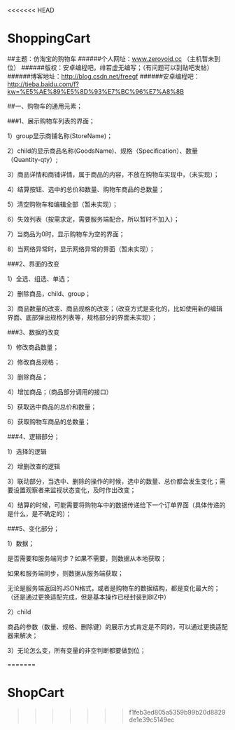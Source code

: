 <<<<<<< HEAD
# ShoppingCart
##主题：仿淘宝的购物车
######个人网址：www.zerovoid.cc   （主机暂未到位）
######版权：安卓编程吧，绯若虚无编写；（有问题可以到贴吧发帖）
######博客地址：http://blog.csdn.net/freegf
######安卓编程吧：http://tieba.baidu.com/f?kw=%E5%AE%89%E5%8D%93%E7%BC%96%E7%A8%8B


##一、购物车的通用元素；

###1、展示购物车列表的界面；

1）group显示商铺名称(StoreName)；

2）child的显示商品名称(GoodsName)、规格（Specification）、数量（Quantity-qty）;

3）商品详情和商铺详情，属于商品的内容，不放在购物车实现中，（未实现）；

4）结算按钮、选中的总价和数量、购物车商品的总数量；

5）清空购物车和编辑全部（暂未实现）；

6）失效列表（按需求定，需要服务端配合，所以暂时不加入）；

7）当商品为0时，显示购物车为空的界面；

8）当网络异常时，显示网络异常的界面（暂未实现）；

###2、界面的改变

1）全选、组选、单选；

2）删除商品，child、group；

3）商品数量的改变、商品规格的改变；（改变方式是变化的，比如使用新的编辑界面、底部弹出规格列表等，规格部分的界面未实现）；

###3、数据的改变

1）修改商品数量；

2）修改商品规格；

3）删除商品；

4）增加商品；（商品部分调用的接口）

5）获取选中商品的总价和数量；

6）获取购物车商品的总数量；

###4、逻辑部分；

1）选择的逻辑

2）增删改查的逻辑

3）联动部分，当选中、删除的操作的时候，选中的数量、总价都会发生变化；需要设置观察者来监视状态变化，及时作出改变；

4）结算的时候，可能需要将购物车中的数据传递给下一个订单界面（具体传递的是什么，是不确定的）；

###5、变化部分；

1）数据；

是否需要和服务端同步？如果不需要，则数据从本地获取；

如果和服务端同步，则数据从服务端获取；

无论是服务端返回的JSON格式，或者是购物车的数据结构，都是变化最大的；（还是通过更换适配完成，但是基本操作已经封装到BIZ中）

2）child

商品的参数（数量、规格、删除键）的展示方式肯定是不同的，可以通过更换适配器来解决；

3）无论怎么变，所有变量的非空判断都要做到位；




=======
# ShopCart
>>>>>>> f1feb3ed805a5359b99b20d8829de1e39c5149ec
